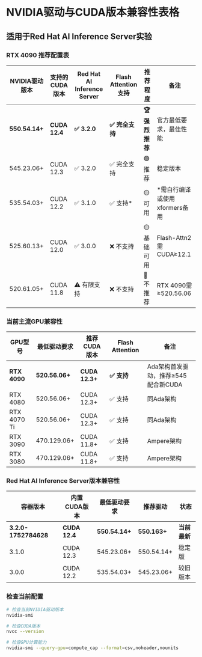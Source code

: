 # NVIDIA驱动与CUDA版本兼容性表格
## 适用于Red Hat AI Inference Server实验

### RTX 4090 推荐配置表

| NVIDIA驱动版本 | 支持的CUDA版本 | Red Hat AI Inference Server | Flash Attention支持 | 推荐程度 | 备注 |
|----------------|----------------|----------------------------|-------------------|----------|------|
| **550.54.14+** | **CUDA 12.4** | **✅ 3.2.0** | **✅ 完全支持** | **🏆 强烈推荐** | 官方最低要求，最佳性能 |
| 545.23.06+ | CUDA 12.3 | ✅ 3.2.0 | ✅ 完全支持 | 🟢 推荐 | 稳定版本 |
| 535.54.03+ | CUDA 12.2 | ✅ 3.1.0 | ✅ 支持* | 🟡 可用 | *需自行编译或使用xformers备用 |
| 525.60.13+ | CUDA 12.0 | ✅ 3.0.0 | ❌ 不支持 | 🟡 基础可用 | Flash-Attn2需CUDA≥12.1 |
| 520.61.05+ | CUDA 11.8 | ⚠️ 有限支持 | ❌ 不支持 | 🔴 不推荐 | RTX 4090需≥520.56.06 |

### 当前主流GPU兼容性

| GPU型号 | 最低驱动要求 | 推荐CUDA版本 | Flash Attention | 备注 |
|---------|-------------|-------------|----------------|------|
| **RTX 4090** | **520.56.06+** | **CUDA 12.3+** | **✅ 支持** | Ada架构首发驱动，推荐≥545配合新CUDA |
| RTX 4080 | 520.56.06+ | CUDA 12.3+ | ✅ 支持 | 同Ada架构 |
| RTX 4070 Ti | 520.56.06+ | CUDA 12.3+ | ✅ 支持 | 同Ada架构 |
| RTX 3090 | 470.129.06+ | CUDA 11.8+ | ✅ 支持 | Ampere架构 |
| RTX 3080 | 470.129.06+ | CUDA 11.8+ | ✅ 支持 | Ampere架构 |

### Red Hat AI Inference Server版本兼容性

| 容器版本 | 内置CUDA版本 | 最低驱动要求 | 推荐驱动 | 状态 |
|----------|-------------|-------------|----------|------|
| **3.2.0-1752784628** | **CUDA 12.4** | **550.54.14+** | **550.163+** | **当前最新** |
| 3.1.0 | CUDA 12.3 | 545.23.06+ | 550.54.14+ | 稳定版 |
| 3.0.0 | CUDA 12.2 | 535.54.03+ | 545.23.06+ | 较旧版本 |

### 检查当前配置

```bash
# 检查当前NVIDIA驱动版本
nvidia-smi

# 检查CUDA版本
nvcc --version

# 检查GPU计算能力
nvidia-smi --query-gpu=compute_cap --format=csv,noheader,nounits
```
